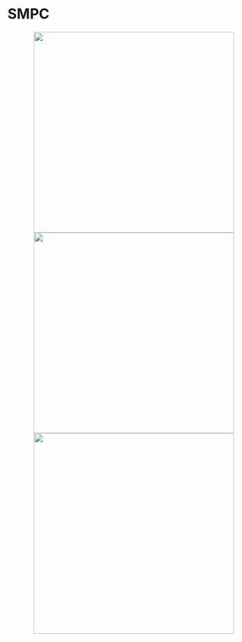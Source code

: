 # SMPC

<div align="center"> 
  <img src="https://github.com/vid-db/STOCKPILE/assets/153529283/e198eadf-1217-411e-a513-348467cc9d75" width="400"/>  
  <img src="https://github.com/vid-db/STOCKPILE/assets/153529283/92affa76-b976-43f9-a691-40fe59b08942" width="400"/> 
  <img src="https://github.com/vid-db/STOCKPILE/assets/153529283/64e3d3fb-a6f4-4e8c-ad68-22c86564eb73" width="400"/> 
</div>
